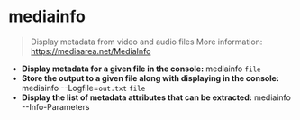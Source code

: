 # mediainfo
> Display metadata from video and audio files
> More information: <https://mediaarea.net/MediaInfo>
- **Display metadata for a given file in the console:**
mediainfo `file`
- **Store the output to a given file along with displaying in the console:**
mediainfo --Logfile=`out.txt` `file`
- **Display the list of metadata attributes that can be extracted:**
mediainfo --Info-Parameters
